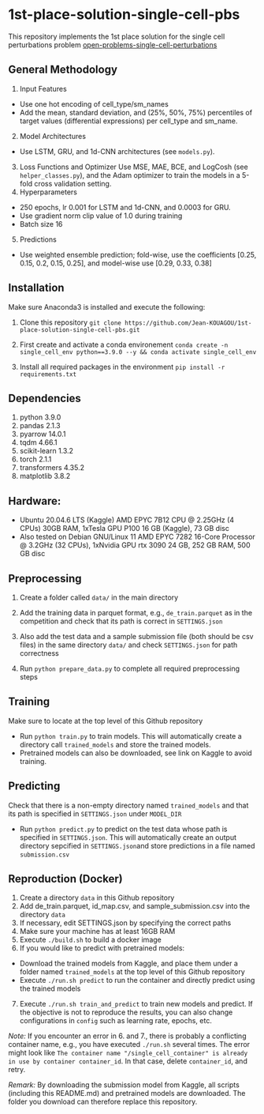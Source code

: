 # 1st-place-solution-single-cell-pbs
This repository implements the 1st place solution for the single cell perturbations problem [open-problems-single-cell-perturbations](https://www.kaggle.com/competitions/open-problems-single-cell-perturbations/overview)

## General Methodology 
1. Input Features 
- Use one hot encoding of cell_type/sm_names
- Add the mean, standard deviation, and (25%, 50%, 75%) percentiles of target values (differential expressions) per cell_type and sm_name.
2. Model Architectures
- Use LSTM, GRU, and 1d-CNN architectures (see `models.py`). 
3. Loss Functions and Optimizer
Use MSE, MAE, BCE, and LogCosh (see `helper_classes.py`), and the Adam optimizer to train the models in a 5-fold cross validation setting.
4. Hyperparameters
- 250 epochs, lr 0.001 for LSTM and 1d-CNN, and 0.0003 for GRU.
- Use gradient norm clip value of 1.0 during training
- Batch size 16
5. Predictions
- Use weighted ensemble prediction; fold-wise, use the coefficients [0.25, 0.15, 0.2, 0.15, 0.25], and model-wise use [0.29, 0.33, 0.38]


## Installation
Make sure Anaconda3 is installed and execute the following:

1. Clone this repository `git clone https://github.com/Jean-KOUAGOU/1st-place-solution-single-cell-pbs.git`

2. First create and activate a conda environement `conda create -n single_cell_env python==3.9.0 --y && conda activate single_cell_env`

3. Install all required packages in the environment `pip install -r requirements.txt`

## Dependencies
1. python 3.9.0
2. pandas 2.1.3
3. pyarrow 14.0.1
4. tqdm 4.66.1
5. scikit-learn 1.3.2
6. torch 2.1.1
7. transformers 4.35.2
8. matplotlib 3.8.2

## Hardware:
- Ubuntu 20.04.6 LTS (Kaggle) AMD EPYC 7B12 CPU @ 2.25GHz (4 CPUs) 30GB RAM, 1xTesla GPU P100 16 GB (Kaggle), 73 GB disc
- Also tested on Debian GNU/Linux 11 AMD EPYC 7282 16-Core Processor @ 3.2GHz (32 CPUs), 1xNvidia GPU rtx 3090 24 GB, 252 GB RAM, 500 GB disc


## Preprocessing
1. Create a folder called `data/` in the main directory

2. Add the training data in parquet format, e.g., `de_train.parquet` as in the competition and check that its path is correct in `SETTINGS.json`

3. Also add the test data and a sample submission file (both should be csv files) in the same directory `data/` and check `SETTINGS.json` for path correctness

4. Run `python prepare_data.py` to complete all required preprocessing steps

## Training
Make sure to locate at the top level of this Github repository
- Run `python train.py` to train models. This will automatically create a directory call `trained_models` and store the trained models.
- Pretrained models can also be downloaded, see link on Kaggle to avoid training.

## Predicting
Check that there is a non-empty directory named `trained_models` and that its path is specified in `SETTINGS.json` under `MODEL_DIR`
- Run `python predict.py` to predict on the test data whose path is specified in `SETTINGS.json`. This will automatically create an output directory sepcified in `SETTINGS.json`and store predictions in a file named `submission.csv`

## Reproduction (Docker)
1. Create a directory `data` in this Github repository
2. Add de_train.parquet, id_map.csv, and sample_submission.csv into the directory `data`
3. If necessary, edit SETTINGS.json by specifying the correct paths
4. Make sure your machine has at least 16GB RAM
5. Execute `./build.sh` to build a docker image
6. If you would like to predict with pretrained models:
- Download the trained models from Kaggle, and place them under a folder named `trained_models` at the top level of this Github repository
- Execute `./run.sh predict` to run the container and directly predict using the trained models
7. Execute `./run.sh train_and_predict` to train new models and predict. If the objective is not to reproduce the results, you can also change configurations in `config` such as learning rate, epochs, etc.

*Note:* If you encounter an error in 6. and 7., there is probably a conflicting container name, e.g., you have executed `./run.sh` several times. The error might look like `The container name "/single_cell_container" is already in use by container container_id`. In that case, delete `container_id`, and retry.

*Remark:* By downloading the submission model from Kaggle, all scripts (including this README.md) and pretrained models are downloaded. The folder you download can therefore replace this repository.



